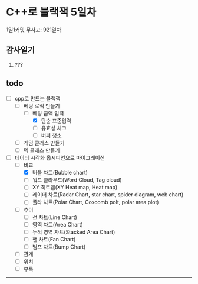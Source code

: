 # C++로 블랙잭 5일차

1일1커밋 무사고: 921일차

## 감사일기

1. ???

## todo

- [ ] cpp로 만드는 블랙잭
  - [ ] 베팅 로직 만들기
    - [ ] 베팅 금액 입력
      - [x] 단순 표준입력
      - [ ] 유효성 체크
      - [ ] 버퍼 청소
  - [ ] 게임 클래스 만들기
  - [ ] 덱 클래스 만들기
- [ ] 데이터 시각화 옵시디언으로 마이그레이션
  - [ ] 비교
    - [x] 버블 차트(Bubble chart)
    - [ ] 워드 클라우드(Word Cloud, Tag cloud)
    - [ ] XY 히트맵(XY Heat map, Heat map)
    - [ ] 레이더 차트(Radar Chart, star chart, spider diagram, web chart)
    - [ ] 폴라 차트(Polar Chart, Coxcomb polt, polar area plot)
  - [ ] 추이
    - [ ] 선 차트(Line Chart)
    - [ ] 영역 차트(Area Chart)
    - [ ] 누적 영역 차트(Stacked Area Chart)
    - [ ] 팬 차트(Fan Chart)
    - [ ] 범프 차트(Bump Chart)
  - [ ] 관계
  - [ ] 위치
  - [ ] 부록

---

